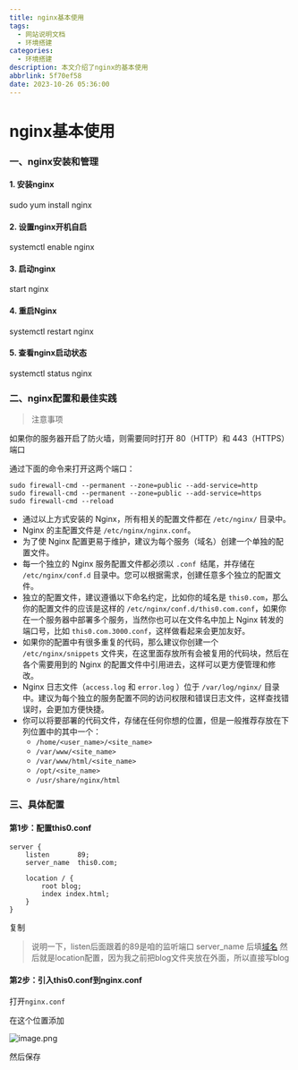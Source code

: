 ```yaml
---
title: nginx基本使用
tags:
  - 网站说明文档
  - 环境搭建
categories:
  - 环境搭建
description: 本文介绍了nginx的基本使用
abbrlink: 5f70ef58
date: 2023-10-26 05:36:00
---
```

# nginx基本使用

### 一、nginx安装和管理

#### 1. 安装nginx

sudo yum install nginx

#### 2. 设置nginx开机自启

systemctl enable nginx

#### 3. 启动nginx

start nginx

#### 4. 重启Nginx

systemctl restart nginx

#### 5. 查看nginx启动状态

systemctl status nginx

### 二、nginx配置和最佳实践

> 注意事项

如果你的服务器开启了防火墙，则需要同时打开 80（HTTP）和 443（HTTPS）端口

通过下面的命令来打开这两个端口：

```routeros
sudo firewall-cmd --permanent --zone=public --add-service=http
sudo firewall-cmd --permanent --zone=public --add-service=https
sudo firewall-cmd --reload
```

- 通过以上方式安装的 Nginx，所有相关的配置文件都在 `/etc/nginx/` 目录中。
- Nginx 的主配置文件是 `/etc/nginx/nginx.conf`。
- 为了使 Nginx 配置更易于维护，建议为每个服务（域名）创建一个单独的配置文件。
- 每一个独立的 Nginx 服务配置文件都必须以 `.conf `结尾，并存储在 `/etc/nginx/conf.d` 目录中。您可以根据需求，创建任意多个独立的配置文件。
- 独立的配置文件，建议遵循以下命名约定，比如你的域名是 `this0.com`，那么你的配置文件的应该是这样的 `/etc/nginx/conf.d/this0.com.conf`，如果你在一个服务器中部署多个服务，当然你也可以在文件名中加上 Nginx 转发的端口号，比如 `this0.com.3000.conf`，这样做看起来会更加友好。
- 如果你的配置中有很多重复的代码，那么建议你创建一个 `/etc/nginx/snippets` 文件夹，在这里面存放所有会被复用的代码块，然后在各个需要用到的 Nginx 的配置文件中引用进去，这样可以更方便管理和修改。
- Nginx 日志文件（`access.log` 和 `error.log` ）位于 `/var/log/nginx/` 目录中。建议为每个独立的服务配置不同的访问权限和错误日志文件，这样查找错误时，会更加方便快捷。
- 你可以将要部署的代码文件，存储在任何你想的位置，但是一般推荐存放在下列位置中的其中一个：
  - `/home/<user_name>/<site_name>`
  - `/var/www/<site_name>`
  - `/var/www/html/<site_name>`
  - `/opt/<site_name>`
  - `/usr/share/nginx/html`

### 三、具体配置

#### 第1步：配置this0.conf

```nginx
server {
    listen       89;
    server_name  this0.com;

    location / {
        root blog;
        index index.html;
    }
}
```

复制

> 说明一下，listen后面跟着的89是咱的监听端口 server_name 后填[域名](https://cloud.tencent.com/act/pro/domain-sales?from_column=20065&from=20065) 然后就是location配置，因为我之前把blog文件夹放在外面，所以直接写blog

#### 第2步：引入this0.conf到nginx.conf

   打开`nginx.conf`

   在这个位置添加

![image.png](http://cdn.this0.com/blog/img/6ea3db7d87b74089209a6280525cb531.png?OSSAccessKeyId=LTAI5tAje5MhbPSKCC6QdGZb&Expires=9000000000&Signature=eppfoVPB514d/H3VPQAUIr9fL8I=&x-oss-process=style/cdn.this0)

然后保存